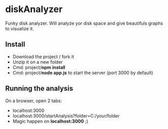 # diskAnalyzer
Funky disk analyzer. Will analyze yor disk space and give beautifuls graphs to visualize it.

## Install
- Download the project / fork it
- Unzip it on a new folder
- Cmd: project/**npm install**
- Cmd: project/**node app.js** to start the server (port 3000 by default)

## Running the analysis
On a browser, open 2 tabs:
- localhost:3000
- localhost:3000/startAnalysis?folder=C:/your/folder
- Magic happen on **localhost:3000** ;)

